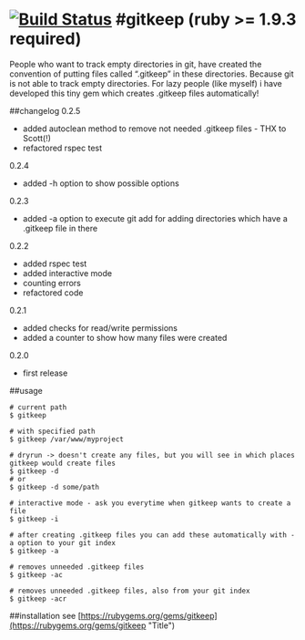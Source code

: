 [![Build Status](https://travis-ci.org/ar1hur/gitkeep.png?branch=master)](https://travis-ci.org/ar1hur/gitkeep)
#gitkeep (ruby >= 1.9.3 required)
=======

People who want to track empty directories in git, have created the convention of putting files called “.gitkeep” in these directories.
Because git is not able to track empty directories.
For lazy people (like myself) i have developed this tiny gem which creates .gitkeep files automatically!

##changelog
0.2.5
-   added autoclean method to remove not needed .gitkeep files - THX to Scott(!)
-   refactored rspec test

0.2.4
-   added -h option to show possible options

0.2.3
-	added -a option to execute git add for adding directories which have a .gitkeep file in there	

0.2.2
-	added rspec test
-	added interactive mode
- 	counting errors
-	refactored code

0.2.1  
-   added checks for read/write permissions  
-   added a counter to show how many files were created  
    
0.2.0  
-   first release


##usage
``` shell
# current path    
$ gitkeep

# with specified path
$ gitkeep /var/www/myproject

# dryrun -> doesn't create any files, but you will see in which places gitkeep would create files
$ gitkeep -d
# or
$ gitkeep -d some/path

# interactive mode - ask you everytime when gitkeep wants to create a file
$ gitkeep -i

# after creating .gitkeep files you can add these automatically with -a option to your git index
$ gitkeep -a

# removes unneeded .gitkeep files
$ gitkeep -ac

# removes unneeded .gitkeep files, also from your git index
$ gitkeep -acr
```

##installation
see [https://rubygems.org/gems/gitkeep](https://rubygems.org/gems/gitkeep "Title")
